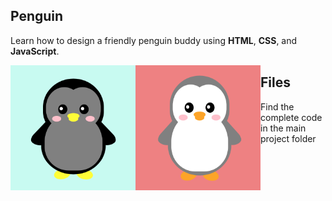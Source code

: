 ## Penguin
Learn how to design a friendly penguin buddy using __HTML__, __CSS__, and __JavaScript__.

<img align="left" width="200" height="200" src="https://github.com/cetienn01/Penguin/blob/master/img/penguin_1.png"/>
<img align="left" width="200" height="200" src="https://github.com/cetienn01/Penguin/blob/master/img/penguin_2.png"/>

## Files
Find the complete code in the main project folder

